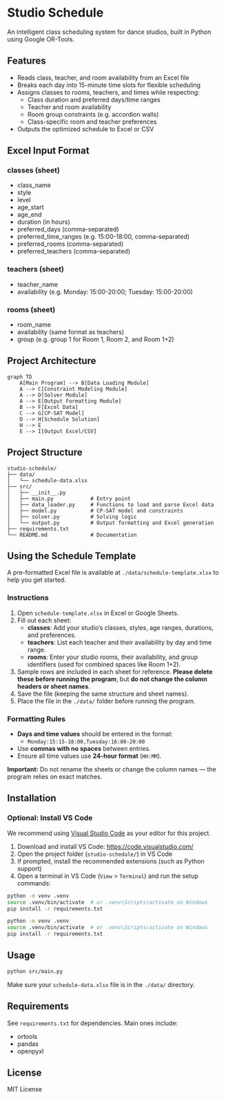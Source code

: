
# Studio Schedule

An intelligent class scheduling system for dance studios, built in Python using Google OR-Tools.

## Features

- Reads class, teacher, and room availability from an Excel file
- Breaks each day into 15-minute time slots for flexible scheduling
- Assigns classes to rooms, teachers, and times while respecting:
  - Class duration and preferred days/time ranges
  - Teacher and room availability
  - Room group constraints (e.g. accordion walls)
  - Class-specific room and teacher preferences
- Outputs the optimized schedule to Excel or CSV

## Excel Input Format

### classes (sheet)
- class_name
- style
- level
- age_start
- age_end
- duration (in hours)
- preferred_days (comma-separated)
- preferred_time_ranges (e.g. 15:00-18:00, comma-separated)
- preferred_rooms (comma-separated)
- preferred_teachers (comma-separated)

### teachers (sheet)
- teacher_name
- availability (e.g. Monday: 15:00-20:00; Tuesday: 15:00-20:00)

### rooms (sheet)
- room_name
- availability (same format as teachers)
- group (e.g. group 1 for Room 1, Room 2, and Room 1+2)

## Project Architecture

```mermaid
graph TD
    A[Main Program] --> B[Data Loading Module]
    A --> C[Constraint Modeling Module]
    A --> D[Solver Module]
    A --> E[Output Formatting Module]
    B --> F[Excel Data]
    C --> G[CP-SAT Model]
    D --> H[Schedule Solution]
    H --> E
    E --> I[Output Excel/CSV]
```

## Project Structure

```
studio-schedule/
├── data/
│   └── schedule-data.xlsx
├── src/
│   ├── __init__.py
│   ├── main.py            # Entry point
│   ├── data_loader.py     # Functions to load and parse Excel data
│   ├── model.py           # CP-SAT model and constraints
│   ├── solver.py          # Solving logic
│   └── output.py          # Output formatting and Excel generation
├── requirements.txt
└── README.md              # Documentation
```


## Using the Schedule Template

A pre-formatted Excel file is available at `./data/schedule-template.xlsx` to help you get started.

### Instructions

1. Open `schedule-template.xlsx` in Excel or Google Sheets.
2. Fill out each sheet:
   - **classes**: Add your studio’s classes, styles, age ranges, durations, and preferences.
   - **teachers**: List each teacher and their availability by day and time range.
   - **rooms**: Enter your studio rooms, their availability, and group identifiers (used for combined spaces like Room 1+2).
3. Sample rows are included in each sheet for reference. **Please delete these before running the program**, but **do not change the column headers or sheet names**.
4. Save the file (keeping the same structure and sheet names).
5. Place the file in the `./data/` folder before running the program.

### Formatting Rules

- **Days and time values** should be entered in the format:
  - `Monday:15:15-18:00,Tuesday:16:00-20:00`
- Use **commas with no spaces** between entries.
- Ensure all time values use **24-hour format** (`HH:MM`).

**Important:** Do not rename the sheets or change the column names — the program relies on exact matches.


## Installation

### Optional: Install VS Code

We recommend using [Visual Studio Code](https://code.visualstudio.com/) as your editor for this project.

1. Download and install VS Code: https://code.visualstudio.com/
2. Open the project folder (`studio-schedule/`) in VS Code
3. If prompted, install the recommended extensions (such as Python support)
4. Open a terminal in VS Code (`View` > `Terminal`) and run the setup commands:

```bash
python -m venv .venv
source .venv/bin/activate  # or .venv\Scripts\activate on Windows
pip install -r requirements.txt
```


```bash
python -m venv .venv
source .venv/bin/activate  # or .venv\Scripts\activate on Windows
pip install -r requirements.txt
```

## Usage

```bash
python src/main.py
```

Make sure your `schedule-data.xlsx` file is in the `./data/` directory.

## Requirements

See `requirements.txt` for dependencies. Main ones include:

- ortools
- pandas
- openpyxl

## License

MIT License
